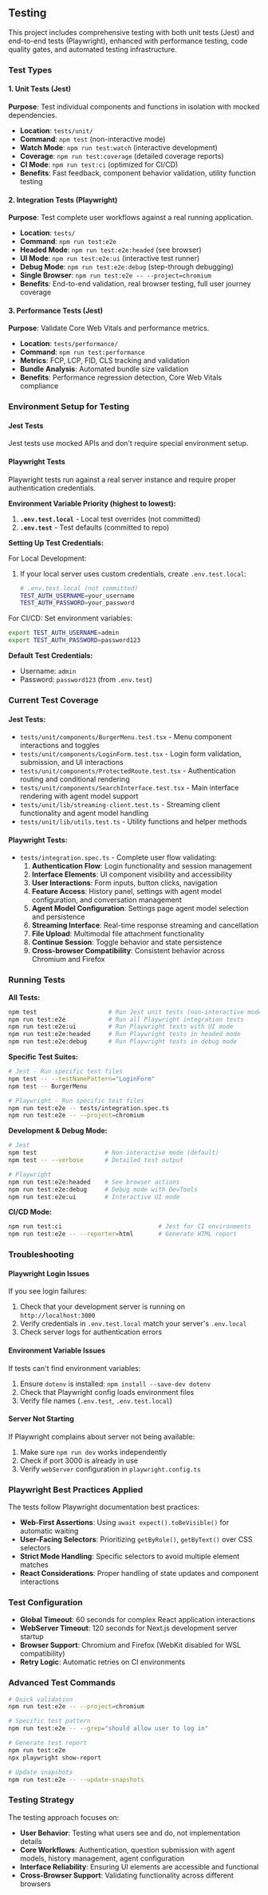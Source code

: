## Testing

This project includes comprehensive testing with both unit tests (Jest) and end-to-end tests (Playwright), enhanced with performance testing, code quality gates, and automated testing infrastructure.

### Test Types

#### 1. Unit Tests (Jest)
**Purpose**: Test individual components and functions in isolation with mocked dependencies.

- **Location**: `tests/unit/`
- **Command**: `npm test` (non-interactive mode)
- **Watch Mode**: `npm run test:watch` (interactive development)
- **Coverage**: `npm run test:coverage` (detailed coverage reports)
- **CI Mode**: `npm run test:ci` (optimized for CI/CD)
- **Benefits**: Fast feedback, component behavior validation, utility function testing

#### 2. Integration Tests (Playwright)
**Purpose**: Test complete user workflows against a real running application.

- **Location**: `tests/`
- **Command**: `npm run test:e2e`
- **Headed Mode**: `npm run test:e2e:headed` (see browser)
- **UI Mode**: `npm run test:e2e:ui` (interactive test runner)
- **Debug Mode**: `npm run test:e2e:debug` (step-through debugging)
- **Single Browser**: `npm run test:e2e -- --project=chromium`
- **Benefits**: End-to-end validation, real browser testing, full user journey coverage

#### 3. Performance Tests (Jest)
**Purpose**: Validate Core Web Vitals and performance metrics.

- **Location**: `tests/performance/`
- **Command**: `npm run test:performance`
- **Metrics**: FCP, LCP, FID, CLS tracking and validation
- **Bundle Analysis**: Automated bundle size validation
- **Benefits**: Performance regression detection, Core Web Vitals compliance

### Environment Setup for Testing

#### Jest Tests
Jest tests use mocked APIs and don't require special environment setup.

#### Playwright Tests
Playwright tests run against a real server instance and require proper authentication credentials.

**Environment Variable Priority (highest to lowest):**
1. **`.env.test.local`** - Local test overrides (not committed)
2. **`.env.test`** - Test defaults (committed to repo)

**Setting Up Test Credentials:**

For Local Development:
1. If your local server uses custom credentials, create `.env.test.local`:
   ```bash
   # .env.test.local (not committed)
   TEST_AUTH_USERNAME=your_username
   TEST_AUTH_PASSWORD=your_password
   ```

For CI/CD:
Set environment variables:
```bash
export TEST_AUTH_USERNAME=admin
export TEST_AUTH_PASSWORD=password123
```

**Default Test Credentials:**
- Username: `admin`
- Password: `password123` (from `.env.test`)

### Current Test Coverage

#### Jest Tests:
- `tests/unit/components/BurgerMenu.test.tsx` - Menu component interactions and toggles
- `tests/unit/components/LoginForm.test.tsx` - Login form validation, submission, and UI interactions
- `tests/unit/components/ProtectedRoute.test.tsx` - Authentication routing and conditional rendering
- `tests/unit/components/SearchInterface.test.tsx` - Main interface rendering with agent model support
- `tests/unit/lib/streaming-client.test.ts` - Streaming client functionality and agent model handling
- `tests/unit/lib/utils.test.ts` - Utility functions and helper methods

#### Playwright Tests:
- `tests/integration.spec.ts` - Complete user flow validating:
  1. **Authentication Flow**: Login functionality and session management
  2. **Interface Elements**: UI component visibility and accessibility
  3. **User Interactions**: Form inputs, button clicks, navigation
  4. **Feature Access**: History panel, settings with agent model configuration, and conversation management
  5. **Agent Model Configuration**: Settings page agent model selection and persistence
  6. **Streaming Interface**: Real-time response streaming and cancellation
  7. **File Upload**: Multimodal file attachment functionality
  8. **Continue Session**: Toggle behavior and state persistence
  9. **Cross-browser Compatibility**: Consistent behavior across Chromium and Firefox

### Running Tests

**All Tests:**
```bash
npm test                    # Run Jest unit tests (non-interactive mode)
npm run test:e2e            # Run all Playwright integration tests
npm run test:e2e:ui         # Run Playwright tests with UI mode
npm run test:e2e:headed     # Run Playwright tests in headed mode
npm run test:e2e:debug      # Run Playwright tests in debug mode
```

**Specific Test Suites:**
```bash
# Jest - Run specific test files
npm test -- --testNamePattern="LoginForm"
npm test -- BurgerMenu

# Playwright - Run specific test files  
npm run test:e2e -- tests/integration.spec.ts
npm run test:e2e -- --project=chromium
```

**Development & Debug Mode:**
```bash
# Jest
npm test                   # Non-interactive mode (default)
npm test -- --verbose      # Detailed test output

# Playwright  
npm run test:e2e:headed    # See browser actions
npm run test:e2e:debug     # Debug mode with DevTools
npm run test:e2e:ui        # Interactive UI mode
```

**CI/CD Mode:**
```bash
npm run test:ci                           # Jest for CI environments
npm run test:e2e -- --reporter=html       # Generate HTML report
```

### Troubleshooting

#### Playwright Login Issues
If you see login failures:
1. Check that your development server is running on `http://localhost:3000`
2. Verify credentials in `.env.test.local` match your server's `.env.local`
3. Check server logs for authentication errors

#### Environment Variable Issues
If tests can't find environment variables:
1. Ensure `dotenv` is installed: `npm install --save-dev dotenv`
2. Check that Playwright config loads environment files
3. Verify file names (`.env.test`, `.env.test.local`)

#### Server Not Starting
If Playwright complains about server not being available:
1. Make sure `npm run dev` works independently
2. Check if port 3000 is already in use
3. Verify `webServer` configuration in `playwright.config.ts`

### Playwright Best Practices Applied

The tests follow Playwright documentation best practices:

- **Web-First Assertions**: Using `await expect().toBeVisible()` for automatic waiting
- **User-Facing Selectors**: Prioritizing `getByRole()`, `getByText()` over CSS selectors
- **Strict Mode Handling**: Specific selectors to avoid multiple element matches
- **React Considerations**: Proper handling of state updates and component interactions

### Test Configuration

- **Global Timeout**: 60 seconds for complex React application interactions
- **WebServer Timeout**: 120 seconds for Next.js development server startup
- **Browser Support**: Chromium and Firefox (WebKit disabled for WSL compatibility)
- **Retry Logic**: Automatic retries on CI environments

### Advanced Test Commands

```bash
# Quick validation
npm run test:e2e -- --project=chromium

# Specific test pattern
npm run test:e2e -- --grep="should allow user to log in"

# Generate test report
npm run test:e2e
npx playwright show-report

# Update snapshots
npm run test:e2e -- --update-snapshots
```

### Testing Strategy

The testing approach focuses on:

- **User Behavior**: Testing what users see and do, not implementation details
- **Core Workflows**: Authentication, question submission with agent models, history management, agent configuration
- **Interface Reliability**: Ensuring UI elements are accessible and functional
- **Cross-Browser Support**: Validating functionality across different browsers

